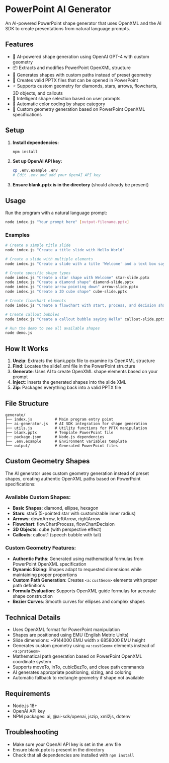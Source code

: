 # PowerPoint AI Generator

An AI-powered PowerPoint shape generator that uses OpenXML and the AI SDK to create presentations from natural language prompts.

## Features

- 🤖 AI-powered shape generation using OpenAI GPT-4 with custom geometry
- 📦 Extracts and modifies PowerPoint OpenXML structure
- 🎨 Generates shapes with custom paths instead of preset geometry
- 📄 Creates valid PPTX files that can be opened in PowerPoint
- ⭐ Supports custom geometry for diamonds, stars, arrows, flowcharts, 3D objects, and callouts
- 🎯 Intelligent shape selection based on user prompts
- 🌈 Automatic color coding by shape category
- 🔧 Custom geometry generation based on PowerPoint OpenXML specifications

## Setup

1. **Install dependencies:**
   ```bash
   npm install
   ```

2. **Set up OpenAI API key:**
   ```bash
   cp .env.example .env
   # Edit .env and add your OpenAI API key
   ```

3. **Ensure blank.pptx is in the directory** (should already be present)

## Usage

Run the program with a natural language prompt:

```bash
node index.js "Your prompt here" [output-filename.pptx]
```

### Examples

```bash
# Create a simple title slide
node index.js "Create a title slide with Hello World"

# Create a slide with multiple elements
node index.js "Create a slide with a title 'Welcome' and a text box saying 'Getting Started'"

# Create specific shape types
node index.js "Create a star shape with Welcome" star-slide.pptx
node index.js "Create a diamond shape" diamond-slide.pptx
node index.js "Create arrow pointing down" arrow-slide.pptx
node index.js "Create a 3D cube shape" cube-slide.pptx

# Create flowchart elements
node index.js "Create a flowchart with start, process, and decision shapes" flowchart.pptx

# Create callout bubbles
node index.js "Create a callout bubble saying Hello" callout-slide.pptx

# Run the demo to see all available shapes
node demo.js
```

## How It Works

1. **Unzip**: Extracts the blank.pptx file to examine its OpenXML structure
2. **Find**: Locates the slide1.xml file in the PowerPoint structure
3. **Generate**: Uses AI to create OpenXML shape elements based on your prompt
4. **Inject**: Inserts the generated shapes into the slide XML
5. **Zip**: Packages everything back into a valid PPTX file

## File Structure

```
generate/
├── index.js          # Main program entry point
├── ai-generator.js   # AI SDK integration for shape generation
├── utils.js          # Utility functions for PPTX manipulation
├── blank.pptx        # Template PowerPoint file
├── package.json      # Node.js dependencies
├── .env.example      # Environment variables template
└── output/           # Generated PowerPoint files
```

## Custom Geometry Shapes

The AI generator uses custom geometry generation instead of preset shapes, creating authentic OpenXML paths based on PowerPoint specifications:

### Available Custom Shapes:
- **Basic Shapes**: diamond, ellipse, hexagon
- **Stars**: star5 (5-pointed star with customizable inner radius)
- **Arrows**: downArrow, leftArrow, rightArrow
- **Flowchart**: flowChartProcess, flowChartDecision
- **3D Objects**: cube (with perspective effect)
- **Callouts**: callout1 (speech bubble with tail)

### Custom Geometry Features:
- **Authentic Paths**: Generated using mathematical formulas from PowerPoint OpenXML specification
- **Dynamic Sizing**: Shapes adapt to requested dimensions while maintaining proper proportions
- **Custom Path Generation**: Creates `<a:custGeom>` elements with proper path definitions
- **Formula Evaluation**: Supports OpenXML guide formulas for accurate shape construction
- **Bezier Curves**: Smooth curves for ellipses and complex shapes

## Technical Details

- Uses OpenXML format for PowerPoint manipulation
- Shapes are positioned using EMU (English Metric Units)
- Slide dimensions: ~9144000 EMU width x 6858000 EMU height
- Generates custom geometry using `<a:custGeom>` elements instead of `<a:prstGeom>`
- Mathematical path generation based on PowerPoint OpenXML coordinate system
- Supports moveTo, lnTo, cubicBezTo, and close path commands
- AI generates appropriate positioning, sizing, and coloring
- Automatic fallback to rectangle geometry if shape not available

## Requirements

- Node.js 18+
- OpenAI API key
- NPM packages: ai, @ai-sdk/openai, jszip, xml2js, dotenv

## Troubleshooting

- Make sure your OpenAI API key is set in the .env file
- Ensure blank.pptx is present in the directory
- Check that all dependencies are installed with `npm install`